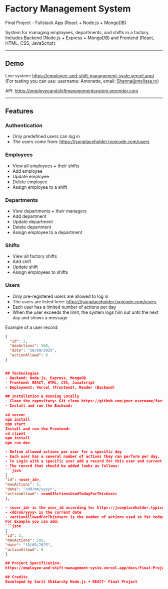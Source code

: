 # Factory Management System

Final Project - Fullstack App (React + Node.js + MongoDB)

System for managing employees, departments, and shifts in a factory.  
Includes Backend (Node.js + Express + MongoDB) and Frontend (React, HTML, CSS, JavaScript).

---

## Demo

Live system: https://employee-and-shift-management-syste.vercel.app/  
(For testing you can use: username: Antonette, email: Shanna@melissa.tv)

API: https://employeeandshiftmanagementsystem.onrender.com

---

## Features

### Authentication
- Only predefined users can log in
- The users come from: https://jsonplaceholder.typicode.com/users

### Employees
- View all employees + their shifts
- Add employee
- Update employee
- Delete employee
- Assign employee to a shift

### Departments
- View departments + their managers
- Add department
- Update department
- Delete department
- Assign employee to a department

### Shifts
- View all factory shifts
- Add shift
- Update shift
- Assign employees to shifts

### Users
- Only pre-registered users are allowed to log in
- The users are listed here: https://jsonplaceholder.typicode.com/users
- Each user has a limited number of actions per day
- When the user exceeds the limit, the system logs him out until the next day and shows a message

Example of a user record:
```json
{
  "id": 2,
  "maxActions": 500,
  "date": "18/09/2025",
  "actionAllowd": 0
}


## Technologies
- Backend: Node.js, Express, MongoDB
- Frontend: REACT, HTML, CSS, JavaScript
- Deployment: Vercel (Frontend), Render (Backend)

## Installation & Running Locally
- Clone the repository: Git clone https://github.com/your-username/factory-management.git
- Install and run the Backend:

cd server
npm install
npm start
Install and run the Frontend:
cd client
npm install
npm run dev

- Define allowed actions per user for a specific day
- Each user has a several number of actions they can perform per day.
- To Login with a specific user add a record for this user and current day at 'server/data/usersActionsData.json' file.
- The record that should be added looks as follows:
```json
{
"id": <user_id>,
"maxActions": 5,
"date": "<dd/mm/yyyy>",
"actionAllowd": <numOfActionsUsedTodayForThisUser>
},

- <user_id> is the user_id according to: https://jsonplaceholder.typicode.com/users
- <dd/mm/yyyy> is the current date
- <actionAllowedForThisUser> is the number of actions used so far today for this user,the value in this field must be lower than "maxActions"
For Example you can add:
```json
{
"id": 2,
"maxActions": 500,
"date": "18/09/2025",
"actionAllowd": 0
}

## Project Specification:
https://employee-and-shift-management-syste.vercel.app/docs/Final-Project-EmployeeShiftManagementSystem.pdf

## Credits
Developed by Sarit Shikarchy Node.js + REACT- Final Project
